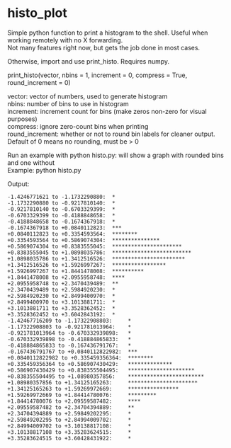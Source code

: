 histo_plot
==========

Simple python function to print a histogram to the shell. Useful when working remotely with no X forwarding.  
Not many features right now, but gets the job done in most cases.

Otherwise, import and use print_histo. Requires numpy.

print_histo(vector, nbins = 1, increment = 0, compress = True, round_increment = 0)

vector: vector of numbers, used to generate histogram  
nbins: number of bins to use in histogram  
increment: increment count for bins (make zeros non-zero for visual purposes)  
compress: ignore zero-count bins when printing  
round_increment: whether or not to round bin labels for cleaner output. Default of 0 means no rounding, must be > 0

Run an example with python histo.py: will show a graph with rounded bins and one without  
Example: python histo.py

Output:
```
-1.4246771621 to -1.1732290880:  *                         
-1.1732290880 to -0.9217810140:  *                         
-0.9217810140 to -0.6703329399:  *                         
-0.6703329399 to -0.4188848658:  *                         
-0.4188848658 to -0.1674367918:  *                         
-0.1674367918 to +0.0840112823:  ***                       
+0.0840112823 to +0.3354593564:  ********                  
+0.3354593564 to +0.5869074304:  ***************           
+0.5869074304 to +0.8383555045:  **********************    
+0.8383555045 to +1.0898035786:  ************************* 
+1.0898035786 to +1.3412516526:  ***********************   
+1.3412516526 to +1.5926997267:  *****************         
+1.5926997267 to +1.8441478008:  **********                
+1.8441478008 to +2.0955958748:  ****                      
+2.0955958748 to +2.3470439489:  **                        
+2.3470439489 to +2.5984920230:  *                         
+2.5984920230 to +2.8499400970:  *                         
+2.8499400970 to +3.1013881711:  *                         
+3.1013881711 to +3.3528362452:  *                         
+3.3528362452 to +3.6042843192:  *                         
-1.42467716209 to -1.17322908803:     *                        
-1.17322908803 to -0.921781013964:    *                        
-0.921781013964 to -0.670332939898:   *                        
-0.670332939898 to -0.418884865833:   *                        
-0.418884865833 to -0.167436791767:   *                        
-0.167436791767 to +0.0840112822982:  ***                      
+0.0840112822982 to +0.335459356364:  ********                 
+0.335459356364 to +0.586907430429:   **************           
+0.586907430429 to +0.838355504495:   *********************    
+0.838355504495 to +1.08980357856:    ************************ 
+1.08980357856 to +1.34125165263:     **********************   
+1.34125165263 to +1.59269972669:     ****************         
+1.59269972669 to +1.84414780076:     *********                
+1.84414780076 to +2.09559587482:     ****                     
+2.09559587482 to +2.34704394889:     **                       
+2.34704394889 to +2.59849202295:     *                        
+2.59849202295 to +2.84994009702:     *                        
+2.84994009702 to +3.10138817108:     *                        
+3.10138817108 to +3.35283624515:     *                        
+3.35283624515 to +3.60428431922:     *  
```


